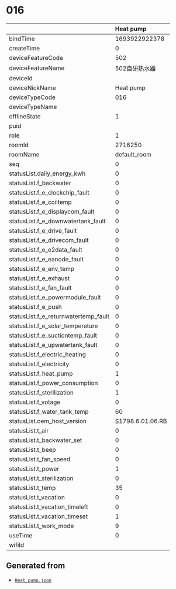 # 016

|                                      | Heat pump        |
|:-------------------------------------|:-----------------|
| bindTime                             | 1693922922378    |
| createTime                           | 0                |
| deviceFeatureCode                    | 502              |
| deviceFeatureName                    | 502自研热水器         |
| deviceId                             | <redacted>       |
| deviceNickName                       | Heat pump        |
| deviceTypeCode                       | 016              |
| deviceTypeName                       |                  |
| offlineState                         | 1                |
| puid                                 | <redacted>       |
| role                                 | 1                |
| roomId                               | 2716250          |
| roomName                             | default_room     |
| seq                                  | 0                |
| statusList.daily_energy_kwh          | 0                |
| statusList.f_backwater               | 0                |
| statusList.f_e_clockchip_fault       | 0                |
| statusList.f_e_coiltemp              | 0                |
| statusList.f_e_displaycom_fault      | 0                |
| statusList.f_e_downwatertank_fault   | 0                |
| statusList.f_e_drive_fault           | 0                |
| statusList.f_e_drivecom_fault        | 0                |
| statusList.f_e_e2data_fault          | 0                |
| statusList.f_e_eanode_fault          | 0                |
| statusList.f_e_env_temp              | 0                |
| statusList.f_e_exhaust               | 0                |
| statusList.f_e_fan_fault             | 0                |
| statusList.f_e_powermodule_fault     | 0                |
| statusList.f_e_push                  | 0                |
| statusList.f_e_returnwatertemp_fault | 0                |
| statusList.f_e_solar_temperature     | 0                |
| statusList.f_e_suctiontemp_fault     | 0                |
| statusList.f_e_upwatertank_fault     | 0                |
| statusList.f_electric_heating        | 0                |
| statusList.f_electricity             | 0                |
| statusList.f_heat_pump               | 1                |
| statusList.f_power_consumption       | 0                |
| statusList.f_sterilization           | 1                |
| statusList.f_votage                  | 0                |
| statusList.f_water_tank_temp         | 60               |
| statusList.oem_host_version          | S1798.6.01.06.RB |
| statusList.t_air                     | 0                |
| statusList.t_backwater_set           | 0                |
| statusList.t_beep                    | 0                |
| statusList.t_fan_speed               | 0                |
| statusList.t_power                   | 1                |
| statusList.t_sterilization           | 0                |
| statusList.t_temp                    | 35               |
| statusList.t_vacation                | 0                |
| statusList.t_vacation_timeleft       | 0                |
| statusList.t_vacation_timeset        | 1                |
| statusList.t_work_mode               | 9                |
| useTime                              | 0                |
| wifiId                               | <redacted>       |

## Generated from

- [`Heat_pump.json`](Heat_pump.json)
